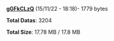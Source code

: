 [**gGFkCLzQ**](/data/gGFkCLzQ.txt) (15/11/22 - 18:18)- 1779 bytes

**Total Datas**: 3204

**Total Size**: 17.78 MB / 17.8 MB